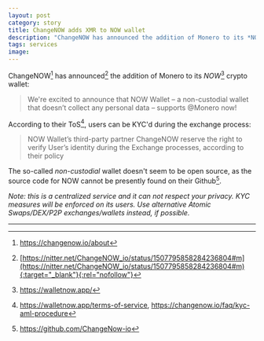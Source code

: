 ```yaml
---
layout: post
category: story
title: ChangeNOW adds XMR to NOW wallet
description: "ChangeNOW has announced the addition of Monero to its *NOW wallet*."
tags: services
image: 
---
```


ChangeNOW[^1] has announced[^2] the addition of Monero to its *NOW*[^3] crypto wallet:

> We're excited to announce that NOW Wallet – a non-custodial wallet that doesn’t collect any personal data – supports @Monero now!

According to their ToS[^4], users can be KYC'd during the exchange process:

> NOW Wallet’s third-party partner ChangeNOW reserve the right to verify User’s identity during the Exchange processes, according to their policy

The so-called *non-custodial* wallet doesn't seem to be open source, as the source code for NOW cannot be presently found on their Github[^5].

*Note: this is a centralized service and it can not respect your privacy. KYC measures will be enforced on its users. Use alternative Atomic Swaps/DEX/P2P exchanges/wallets instead, if possible.*

---

[^1]: https://changenow.io/about
[^2]: [https://nitter.net/ChangeNOW_io/status/1507795858284236804#m](https://nitter.net/ChangeNOW_io/status/1507795858284236804#m){:target="_blank"}{:rel="nofollow"}
[^3]: https://walletnow.app/
[^4]: https://walletnow.app/terms-of-service, https://changenow.io/faq/kyc-aml-procedure
[^5]: https://github.com/ChangeNow-io
